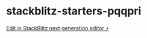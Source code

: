 # stackblitz-starters-pqqpri

[Edit in StackBlitz next generation editor ⚡️](https://stackblitz.com/~/github.com/NamNguyen29091999/stackblitz-starters-pqqpri)